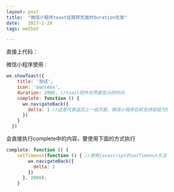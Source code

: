 ```yaml
---
layout: post
title:  "微信小程序toast在跳转页面时duration无效"
date:   2017-2-29
tags: weChat

---
```


直接上代码：

微信小程序使用 :

```javascript
wx.showToast({
	title: '测试',
    icon: 'success',
    duration: 2000, //toast控件在界面显示的时间
    complete: function () {
      wx.navigateBack({
        delta: 1 //这里代表返回上一级页面，微信小程序目前支持层级为5
      })
    }
  })
```
会直接执行complete中的内容，要使用下面的方式执行

```javascript
complete: function () {
	setTimeout(function () { //使用javascript的setTimeout方法
        wx.navigateBack({
          delta: 1
        })
      }, 2000);
    }
```